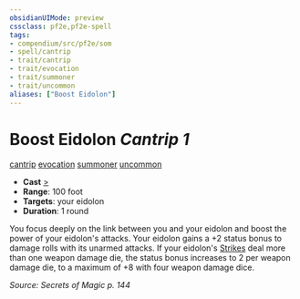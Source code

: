 ```yaml
---
obsidianUIMode: preview
cssclass: pf2e,pf2e-spell
tags:
- compendium/src/pf2e/som
- spell/cantrip
- trait/cantrip
- trait/evocation
- trait/summoner
- trait/uncommon
aliases: ["Boost Eidolon"]
---
```

# Boost Eidolon *Cantrip 1*   
[cantrip](cantrip.md "Cantrip Spell Trait")  [evocation](evocation.md "Evocation School Trait")  [summoner](Reference/Rules/Traits/summoner-som.md "Summoner Class Trait")  [uncommon](uncommon.md "Uncommon Rarity Trait")  

- **Cast** [>](chapter-9-playing-the-game.md#Actions "Single Action") 
- **Range**: 100 foot
- **Targets**: your eidolon
- **Duration**: 1 round

You focus deeply on the link between you and your eidolon and boost the power of your eidolon's attacks. Your eidolon gains a +2 status bonus to damage rolls with its unarmed attacks. If your eidolon's [Strikes](strike.md) deal more than one weapon damage die, the status bonus increases to 2 per weapon damage die, to a maximum of +8 with four weapon damage dice.

*Source: Secrets of Magic p. 144*